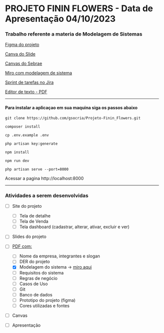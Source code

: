 # PROJETO FININ FLOWERS - Data de Apresentação 04/10/2023

<h3>Trabalho referente a materia de Modelagem de Sistemas</h3>


[Figma do projeto](https://www.figma.com/file/VkkaBPd4MW59rKbYzMsOOx/gs?type=design&node-id=0%3A1&mode=design&t=hbXAzRvZCQSsLJJx-1)

[Canva do Slide](https://www.canva.com/design/DAFtuDDtkSg/r2eZeDKxcy8WGYvOcHWqKA/edit?utm_content=DAFtuDDtkSg&utm_campaign=designshare&utm_medium=link2&utm_source=sharebutton)

[Canvas do Sebrae](https://canvas-apps.pr.sebrae.com.br/meus-canvas-compartilhados)

[Miro com modelagem de sistema](https://miro.com/welcomeonboard/R1VOUTd0Mm5Sak9pV0poQndJc0RYTEhDUVVjdlpZS3NTUWlrU1dQdUtOUWZSUzN5aEhZTzFKcmV0ZFBOYjk1cXwzNDU4NzY0NTM5MjM4MjUzMjU5fDI=?share_link_id=721455019920)

[Sprint de tarefas no Jira](https://senaimgaluno-0000939921.atlassian.net/jira/software/projects/PFF/boards/2)

[Editor de texto - PDF](https://docs.google.com/document/d/1e0vq5Y0J-K2Mjoc9NpTGCUUvHqvE7M2DrFBEHavHj5E/edit?usp=sharing)

_________________________________________________________________________________



<h4>Para instalar a aplicaçao em sua maquina siga os passos abaixo</h4>


```
git clone https://github.com/gsocria/Projeto-Finin_Flowers.git
```

```
composer install
```
```
cp .env.example .env
```
```
php artisan key:generate
```
```
npm install
```
```
npm run dev
```
```
php artisan serve --port=8000
```

Acessar a pagina  http://localhost:8000

_____________________________________________________________________________________

<h3>Atividades a serem desenvolvidas</h3>

- [ ] Site do projeto
    - [ ] Tela de detalhe
    - [ ] Tela de Venda
    - [ ] Tela dashboard (cadastrar, alterar, ativar, excluir e ver)
- [ ] Slides do projeto
- [ ] [PDF com:](https://docs.google.com/document/d/1e0vq5Y0J-K2Mjoc9NpTGCUUvHqvE7M2DrFBEHavHj5E/edit?usp=sharing)
    - [ ] Nome da empresa, integrantes e slogan
    - [ ] DER do projeto
    - [x] Modelagem do sistema -> [miro aqui](https://miro.com/welcomeonboard/R1VOUTd0Mm5Sak9pV0poQndJc0RYTEhDUVVjdlpZS3NTUWlrU1dQdUtOUWZSUzN5aEhZTzFKcmV0ZFBOYjk1cXwzNDU4NzY0NTM5MjM4MjUzMjU5fDI=?share_link_id=721455019920)
    - [ ] Requisitos do sistema
    - [ ] Regras de negócio
    - [ ] Casos de Uso
    - [ ] Git
    - [ ] Banco de dados
    - [ ] Prototipo do projeto (figma)
    - [ ] Cores utilizadas e fontes
- [ ] Canvas
- [ ] Apresentação







